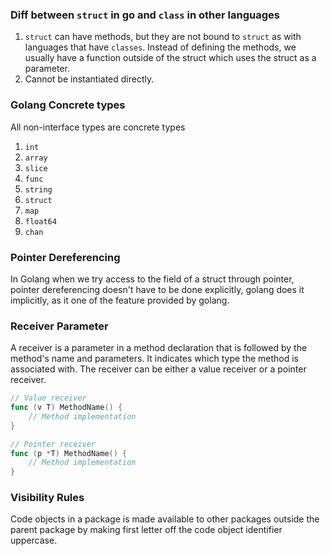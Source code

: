 ### Diff between `struct` in go and `class` in other languages
1. `struct` can have methods, but they are not bound to `struct` as with languages that have `classes`. Instead of defining the methods, we usually have a function outside of the struct which uses the struct as a parameter.
2. Cannot be instantiated directly.

### Golang Concrete types
All non-interface types are concrete types
1. `int`
2. `array`
3. `slice`
4. `func`
5. `string`
6. `struct`
7. `map`
8. `float64`
9. `chan`

### Pointer Dereferencing
In Golang when we try access to the field of a struct through pointer, pointer dereferencing doesn't have to be done explicitly, golang does it implicitly, as it one of the feature provided by golang.

### Receiver Parameter
A receiver is a parameter in a method declaration that is followed by the method's name and parameters. It indicates which type the method is associated with. The receiver can be either a value receiver or a pointer receiver.
```go
// Value receiver
func (v T) MethodName() {
    // Method implementation
}

// Pointer receiver
func (p *T) MethodName() {
    // Method implementation
}
```

### Visibility Rules
Code objects in a package is made available to other packages outside the parent package by making first letter off the code object identifier uppercase.
